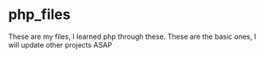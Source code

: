 # php_files
These are my files, I learned php through these. These are the basic ones, I will update other projects ASAP
